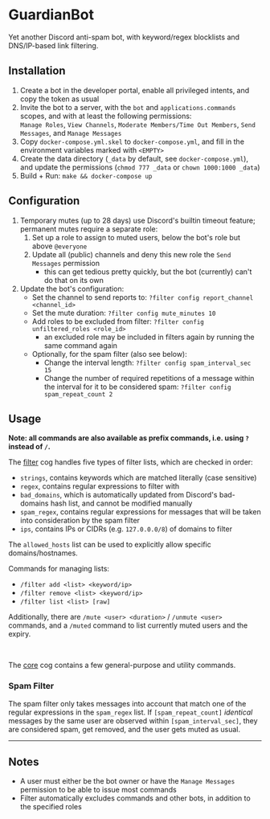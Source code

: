 # GuardianBot

Yet another Discord anti-spam bot, with keyword/regex blocklists and DNS/IP-based link filtering.


## Installation

1. Create a bot in the developer portal, enable all privileged intents, and copy the token as usual
2. Invite the bot to a server, with the `bot` and `applications.commands` scopes, and with at least the following permissions:  
   `Manage Roles`, `View Channels`, `Moderate Members/Time Out Members`, `Send Messages`, and `Manage Messages`
2. Copy `docker-compose.yml.skel` to `docker-compose.yml`, and fill in the environment variables marked with `<EMPTY>`
3. Create the data directory (`_data` by default, see `docker-compose.yml`), and update the permissions (`chmod 777 _data` or `chown 1000:1000 _data`)
4. Build + Run: `make && docker-compose up`


## Configuration

1. Temporary mutes (up to 28 days) use Discord's builtin timeout feature; permanent mutes require a separate role:
    1. Set up a role to assign to muted users, below the bot's role but above `@everyone`
    2. Update all (public) channels and deny this new role the `Send Messages` permission
        - this can get tedious pretty quickly, but the bot (currently) can't do that on its own
3. Update the bot's configuration:
    - Set the channel to send reports to: `?filter config report_channel <channel_id>`
    - Set the mute duration: `?filter config mute_minutes 10`
    - Add roles to be excluded from filter: `?filter config unfiltered_roles <role_id>`
        - an excluded role may be included in filters again by running the same command again
    - Optionally, for the spam filter (also see below):
        - Change the interval length: `?filter config spam_interval_sec 15`
        - Change the number of required repetitions of a message within the interval for it to be considered spam: `?filter config spam_repeat_count 2`


## Usage

**Note: all commands are also available as prefix commands, i.e. using `?` instead of `/`.**

The [filter](./guardianbot/cogs/filter.py) cog handles five types of filter lists, which are checked in order:
- `strings`, contains keywords which are matched literally (case sensitive)
- `regex`, contains regular expressions to filter with
- `bad_domains`, which is automatically updated from Discord's bad-domains hash list, and cannot be modified manually
- `spam_regex`, contains regular expressions for messages that will be taken into consideration by the spam filter
- `ips`, contains IPs or CIDRs (e.g. `127.0.0.0/8`) of domains to filter

The `allowed_hosts` list can be used to explicitly allow specific domains/hostnames.

Commands for managing lists:
- `/filter add <list> <keyword/ip>`
- `/filter remove <list> <keyword/ip>`
- `/filter list <list> [raw]`

Additionally, there are `/mute <user> <duration>` / `/unmute <user>` commands, and a `/muted` command to list currently muted users and the expiry.

<br>

The [core](./guardianbot/cogs/core.py) cog contains a few general-purpose and utility commands.


### Spam Filter
The spam filter only takes messages into account that match one of the regular expressions in the `spam_regex` list. If `[spam_repeat_count]` *identical* messages by the same user are observed within `[spam_interval_sec]`, they are considered spam, get removed, and the user gets muted as usual.


---
## Notes

- A user must either be the bot owner or have the `Manage Messages` permission to be able to issue most commands
- Filter automatically excludes commands and other bots, in addition to the specified roles
